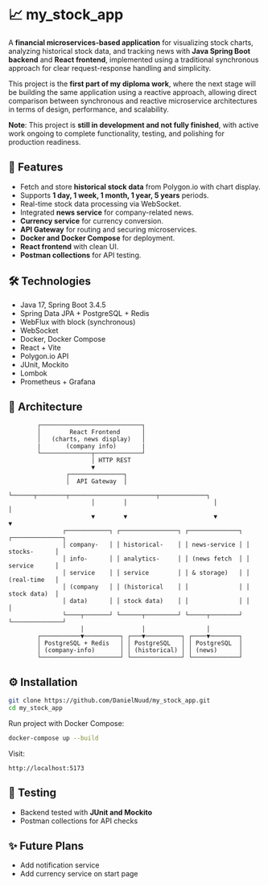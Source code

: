 # 📈 my\_stock\_app

A **financial microservices-based application** for visualizing stock charts, analyzing historical stock data, and tracking news with **Java Spring Boot backend** and **React frontend**, implemented using a traditional synchronous approach for clear request-response handling and simplicity.

This project is the **first part of my diploma work**, where the next stage will be building the same application using a reactive approach, allowing direct comparison between synchronous and reactive microservice architectures in terms of design, performance, and scalability.

**Note**: This project is **still in development and not fully finished**, with active work ongoing to complete functionality, testing, and polishing for production readiness.
## 🚀 Features

* Fetch and store **historical stock data** from Polygon.io with chart display.
* Supports **1 day, 1 week, 1 month, 1 year, 5 years** periods.
* Real-time stock data processing via WebSocket.
* Integrated **news service** for company-related news.
* **Currency service** for currency conversion.
* **API Gateway** for routing and securing microservices.
* **Docker and Docker Compose** for deployment.
* **React frontend** with clean UI.
* **Postman collections** for API testing.

## 🛠️ Technologies

* Java 17, Spring Boot 3.4.5
* Spring Data JPA + PostgreSQL + Redis
* WebFlux with block (synchronous)
* WebSocket
* Docker, Docker Compose
* React + Vite
* Polygon.io API
* JUnit, Mockito
* Lombok
* Prometheus + Grafana

## 📂 Architecture

            ┌────────────────────────────┐
            │        React Frontend      │
            │   (charts, news display)   │
            |       (company info)       |
            └──────────────┬─────────────┘
                           │ HTTP REST
                           ▼
                    ┌───────────────┐
                    │  API Gateway  │
                    └──────┬────────┬────────────────────────┬─────────────┐
                           │        │                        │             │
                           ▼        ▼                        ▼             ▼ 
                   ┌────────────┐ ┌────────────────┐ ┌──────────────┐ ┌──────────────┐
                   │ company-   │ │ historical-    │ │ news-service │ │ stocks-      │
                   │ info-      │ │ analytics-     │ │ (news fetch  │ │ service      │
                   │ service    │ │ service        │ │ & storage)   │ │ (real-time   │
                   │ (company   │ │ (historical    │ │              │ │ stock data)  │
                   │ data)      │ │ stock data)    │ │              │ │              │
                   └────┬───────┘ └──────┬─────────┘ └─────┬────────┘ └──────────────┘
                        │                │                 │
            ┌───────────▼──────────┐ ┌───▼──────────┐ ┌────▼────────┐
            │ PostgreSQL + Redis   │ │ PostgreSQL   │ │ PostgreSQL  │
            │ (company-info)       │ │ (historical) │ │ (news)      │
            └──────────────────────┘ └──────────────┘ └─────────────┘


## ⚙️ Installation

```bash
git clone https://github.com/DanielNuud/my_stock_app.git
cd my_stock_app
```

Run project with Docker Compose:

```bash
docker-compose up --build
```

Visit:

```
http://localhost:5173
```

## 🧪 Testing

* Backend tested with **JUnit and Mockito**
* Postman collections for API checks

## ✨ Future Plans

* Add notification service
* Add currency service on start page

